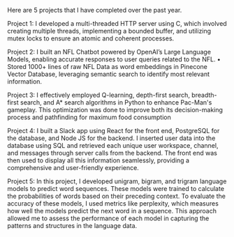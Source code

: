 Here are 5 projects that I have completed over the past year. 

Project 1: I developed a multi-threaded HTTP server using C, which involved creating multiple threads, implementing a bounded buffer, and utilizing mutex locks to ensure an atomic and coherent processes. 

Project 2: I built an NFL Chatbot powered by OpenAI’s Large Language Models, enabling accurate responses to user queries related to the NFL. •	Stored 1000+ lines of raw NFL Data as word embeddings in Pinecone Vector Database, leveraging semantic search to identify most relevant information.

Project 3: I effectively employed Q-learning, depth-first search, breadth-first search, and A* search algorithms in Python to enhance Pac-Man's gameplay. This optimization was done to improve both its decision-making process and pathfinding for maximum food consumption

Project 4: I built a Slack app using React for the front end, PostgreSQL for the database, and Node JS for the backend. I inserted user data into the database using SQL and retrieved each unique user workspace, channel, and messages through server calls from the backend. The front end was then used to display all this information seamlessly, providing a comprehensive and user-friendly experience.

Project 5: In this project, I developed unigram, bigram, and trigram language models to predict word sequences. These models were trained to calculate the probabilities of words based on their preceding context. To evaluate the accuracy of these models, I used metrics like perplexity, which measures how well the models predict the next word in a sequence. This approach allowed me to assess the performance of each model in capturing the patterns and structures in the language data.
